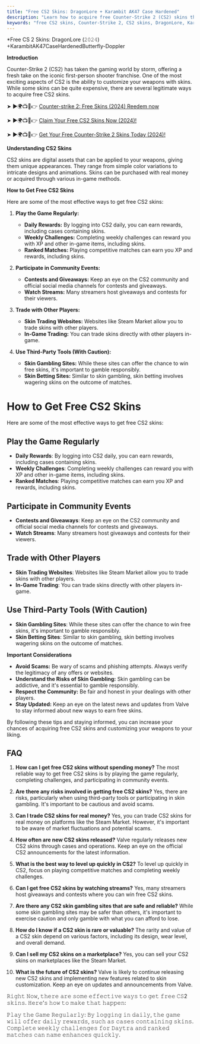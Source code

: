 ```yaml
---
title: "Free CS2 Skins: DragonLore + Karambit AK47 Case Hardened"
description: "Learn how to acquire free Counter-Strike 2 (CS2) skins through daily rewards, community events, and trades."
keywords: "free CS2 skins, Counter-Strike 2, CS2 skins, DragonLore, Karambit"
---
```



*Free CS 2 Skins: DragonLore (𝟸𝟶𝟸𝟺) +KarambitAK47CaseHardenedButterfly-Doppler

**Introduction**

Counter-Strike 2 (CS2) has taken the gaming world by storm, offering a fresh take on the iconic first-person shooter franchise. One of the most exciting aspects of CS2 is the ability to customize your weapons with skins. While some skins can be quite expensive, there are several legitimate ways to acquire free CS2 skins.

➤ ►🌍📺📱👉 [Counter-strike 2: Free Skins (2024) Reedem now](https://freecs2skins.netlify.app/)

➤ ►🌍📺📱👉 [Claim Your Free CS2 Skins Now (2024)!](https://freecs2skins.netlify.app/)

➤ ►🌍📺📱👉 [Get Your Free Counter-Strike 2 Skins Today (2024)!](https://freecs2skins.netlify.app/)

**Understanding CS2 Skins**

CS2 skins are digital assets that can be applied to your weapons, giving them unique appearances. They range from simple color variations to intricate designs and animations. Skins can be purchased with real money or acquired through various in-game methods.

**How to Get Free CS2 Skins**

Here are some of the most effective ways to get free CS2 skins:

1. **Play the Game Regularly:**
   * **Daily Rewards:** By logging into CS2 daily, you can earn rewards, including cases containing skins. 
   * **Weekly Challenges:** Completing weekly challenges can reward you with XP and other in-game items, including skins.
   * **Ranked Matches:** Playing competitive matches can earn you XP and rewards, including skins.

2. **Participate in Community Events:**
   * **Contests and Giveaways:** Keep an eye on the CS2 community and official social media channels for contests and giveaways.
   * **Watch Streams:** Many streamers host giveaways and contests for their viewers.

3. **Trade with Other Players:**
   * **Skin Trading Websites:** Websites like Steam Market allow you to trade skins with other players.
   * **In-Game Trading:** You can trade skins directly with other players in-game.

4. **Use Third-Party Tools (With Caution):**
   * **Skin Gambling Sites:** While these sites can offer the chance to win free skins, it's important to gamble responsibly.
   * **Skin Betting Sites:** Similar to skin gambling, skin betting involves wagering skins on the outcome of matches.

# How to Get Free CS2 Skins

Here are some of the most effective ways to get free CS2 skins:

## Play the Game Regularly

- **Daily Rewards**: By logging into CS2 daily, you can earn rewards, including cases containing skins.
- **Weekly Challenges**: Completing weekly challenges can reward you with XP and other in-game items, including skins.
- **Ranked Matches**: Playing competitive matches can earn you XP and rewards, including skins.

## Participate in Community Events

- **Contests and Giveaways**: Keep an eye on the CS2 community and official social media channels for contests and giveaways.
- **Watch Streams**: Many streamers host giveaways and contests for their viewers.

## Trade with Other Players

- **Skin Trading Websites**: Websites like Steam Market allow you to trade skins with other players.
- **In-Game Trading**: You can trade skins directly with other players in-game.

## Use Third-Party Tools (With Caution)

- **Skin Gambling Sites**: While these sites can offer the chance to win free skins, it's important to gamble responsibly.
- **Skin Betting Sites**: Similar to skin gambling, skin betting involves wagering skins on the outcome of matches.


**Important Considerations**

* **Avoid Scams:** Be wary of scams and phishing attempts. Always verify the legitimacy of any offers or websites.
* **Understand the Risks of Skin Gambling:** Skin gambling can be addictive, and it's essential to gamble responsibly.
* **Respect the Community:** Be fair and honest in your dealings with other players.
* **Stay Updated:** Keep an eye on the latest news and updates from Valve to stay informed about new ways to earn free skins.

By following these tips and staying informed, you can increase your chances of acquiring free CS2 skins and customizing your weapons to your liking.

## FAQ

1. **How can I get free CS2 skins without spending money?**
   The most reliable way to get free CS2 skins is by playing the game regularly, completing challenges, and participating in community events.

2. **Are there any risks involved in getting free CS2 skins?**
   Yes, there are risks, particularly when using third-party tools or participating in skin gambling. It's important to be cautious and avoid scams.

3. **Can I trade CS2 skins for real money?**
   Yes, you can trade CS2 skins for real money on platforms like the Steam Market. However, it's important to be aware of market fluctuations and potential scams.

4. **How often are new CS2 skins released?**
   Valve regularly releases new CS2 skins through cases and operations. Keep an eye on the official CS2 announcements for the latest information.

5. **What is the best way to level up quickly in CS2?**
   To level up quickly in CS2, focus on playing competitive matches and completing weekly challenges.

6. **Can I get free CS2 skins by watching streams?**
   Yes, many streamers host giveaways and contests where you can win free CS2 skins.

7. **Are there any CS2 skin gambling sites that are safe and reliable?**
   While some skin gambling sites may be safer than others, it's important to exercise caution and only gamble with what you can afford to lose.

8. **How do I know if a CS2 skin is rare or valuable?**
   The rarity and value of a CS2 skin depend on various factors, including its design, wear level, and overall demand.

9. **Can I sell my CS2 skins on a marketplace?**
   Yes, you can sell your CS2 skins on marketplaces like the Steam Market.

10. **What is the future of CS2 skins?**
   Valve is likely to continue releasing new CS2 skins and implementing new features related to skin customization. Keep an eye on updates and announcements from Valve.

𝚁𝚒𝚐𝚑𝚝 𝙽𝚘𝚠, 𝚝𝚑𝚎𝚛𝚎 𝚊𝚛𝚎 𝚜𝚘𝚖𝚎 𝚎𝚏𝚏𝚎𝚌𝚝𝚒𝚟𝚎 𝚠𝚊𝚢𝚜 𝚝𝚘 𝚐𝚎𝚝 𝚏𝚛𝚎𝚎 𝙲𝚂2 𝚜𝚔𝚒𝚗𝚜. 𝙷𝚎𝚛𝚎’𝚜 𝚑𝚘𝚠 𝚝𝚘 𝚖𝚊𝚔𝚎 𝚝𝚑𝚊𝚝 𝚑𝚊𝚙𝚙𝚎𝚗:

𝙿𝚕𝚊𝚢 𝚝𝚑𝚎 𝙶𝚊𝚖𝚎 𝚁𝚎𝚐𝚞𝚕𝚊𝚛𝚕𝚢: 𝙱𝚢 𝚕𝚘𝚐𝚐𝚒𝚗𝚐 𝚒𝚗 𝚍𝚊𝚒𝚕𝚢, 𝚝𝚑𝚎 𝚐𝚊𝚖𝚎 𝚠𝚒𝚕𝚕 𝚘𝚏𝚏𝚎𝚛 𝚍𝚊𝚒𝚕𝚢 𝚛𝚎𝚠𝚊𝚛𝚍𝚜, 𝚜𝚞𝚌𝚑 𝚊𝚜 𝚌𝚊𝚜𝚎𝚜 𝚌𝚘𝚗𝚝𝚊𝚒𝚗𝚒𝚗𝚐 𝚜𝚔𝚒𝚗𝚜. 𝙲𝚘𝚖𝚙𝚕𝚎𝚝𝚎 𝚠𝚎𝚎𝚔𝚕𝚢 𝚌𝚑𝚊𝚕𝚕𝚎𝚗𝚐𝚎𝚜 𝚏𝚘𝚛 𝙳𝚊𝚢𝚝𝚛𝚊 𝚊𝚗𝚍 𝚛𝚊𝚗𝚔𝚎𝚍 𝚖𝚊𝚝𝚌𝚑𝚎𝚜 𝚌𝚊𝚗 𝚗𝚊𝚖𝚎 𝚎𝚗𝚑𝚊𝚗𝚌𝚎𝚜 𝚚𝚞𝚒𝚌𝚔𝚕𝚢.
